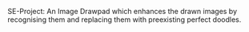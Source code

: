 SE-Project:
An Image Drawpad which enhances the drawn images by recognising them and replacing them with preexisting perfect doodles.
